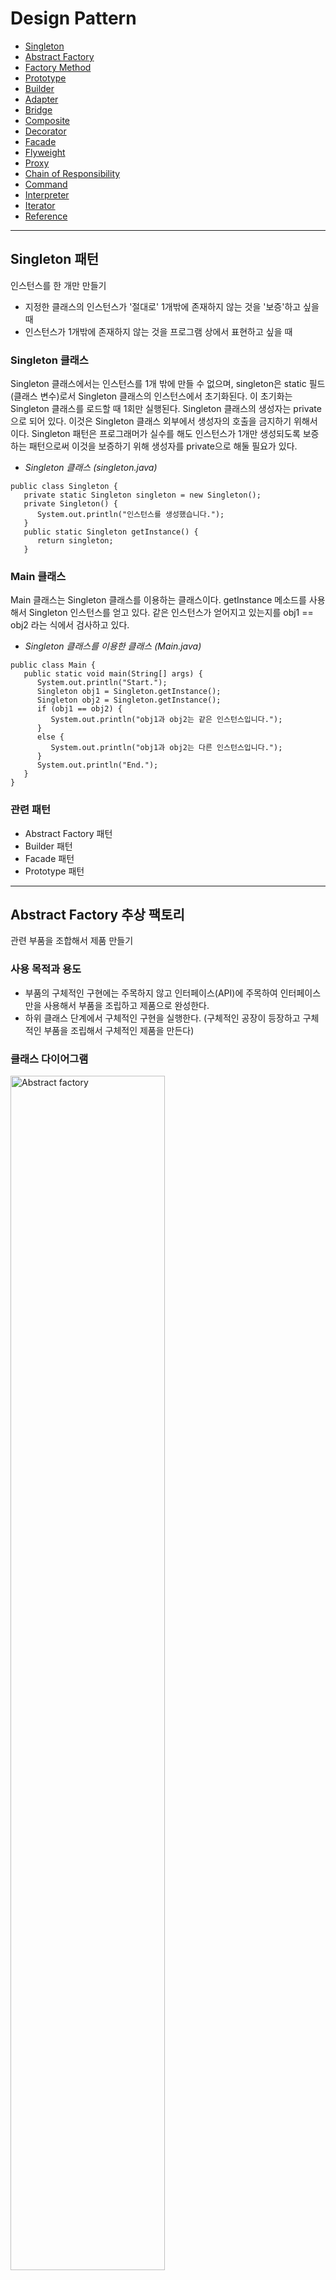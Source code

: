 # Design Pattern
* [Singleton](https://github.com/jihyun-s/Design-pattern/tree/main#singleton-%ED%8C%A8%ED%84%B4)
* [Abstract Factory](https://github.com/jihyun-s/Design-pattern/blob/main/README.md#abstract-factory-%EC%B6%94%EC%83%81-%ED%8C%A9%ED%86%A0%EB%A6%AC)
* [Factory Method](https://github.com/jihyun-s/Design-pattern/blob/main/README.md#factory-method-%ED%8C%A9%ED%86%A0%EB%A6%AC-%EB%A9%94%EC%84%9C%EB%93%9C)
* [Prototype](https://github.com/jihyun-s/Design-pattern#prototype-%ED%94%84%EB%A1%9C%ED%86%A0%ED%83%80%EC%9E%85)
* [Builder](https://github.com/jihyun-s/Design-pattern#builder-%EB%B9%8C%EB%8D%94)
* [Adapter](https://github.com/jihyun-s/Design-pattern#adapter-%EC%96%B4%EB%8C%91%ED%84%B0)
* [Bridge](https://github.com/jihyun-s/Design-pattern#bridge-%EB%B8%8C%EB%A6%BF%EC%A7%80)
* [Composite](https://github.com/jihyun-s/Design-pattern#composite)
* [Decorator](https://github.com/jihyun-s/Design-pattern#decorator)
* [Facade](https://github.com/jihyun-s/Design-pattern/blob/main/README.md#facade) 
* [Flyweight](https://github.com/jihyun-s/Design-pattern/blob/main/README.md#flyweight)
* [Proxy](https://github.com/jihyun-s/Design-pattern#proxy)
* [Chain of Responsibility]() 
* [Command]()
* [Interpreter]()
* [Iterator]()
* [Reference](https://github.com/jihyun-s/Design-pattern/blob/main/README.md#reference)


***

## Singleton 패턴
인스턴스를 한 개만 만들기
* 지정한 클래스의 인스턴스가 '절대로' 1개밖에 존재하지 않는 것을 '보증'하고 싶을 때
* 인스턴스가 1개밖에 존재하지 않는 것을 프로그램 상에서 표현하고 싶을 때 


### Singleton 클래스 

Singleton 클래스에서는 인스턴스를 1개 밖에 만들 수 없으며, singleton은 static 필드(클래스 변수)로서 Singleton 클래스의 인스턴스에서 초기화된다. 이 초기화는 Singleton 클래스를 로드할 때 1회만 실행된다. Singleton 클래스의 생성자는 private으로 되어 있다. 이것은 Singleton 클래스 외부에서 생성자의 호출을 금지하기 위해서이다. Singleton 패턴은 프로그래머가 실수를 해도 인스턴스가 1개만 생성되도록 보증하는 패턴으로써 이것을 보증하기 위해 생성자를 private으로 해둘 필요가 있다. 

* _Singleton 클래스 (singleton.java)_
``` 
public class Singleton {
   private static Singleton singleton = new Singleton(); 
   private Singleton() { 
      System.out.println("인스턴스를 생성했습니다.");
   }
   public static Singleton getInstance() {
      return singleton; 
   }
```

### Main 클래스 

Main 클래스는 Singleton 클래스를 이용하는 클래스이다. getInstance 메소드를 사용해서 Singleton 인스턴스를 얻고 있다. 같은 인스턴스가 얻어지고 있는지를 obj1 == obj2 라는 식에서 검사하고 있다. 

* _Singleton 클래스를 이용한 클래스 (Main.java)_
```
public class Main {
   public static void main(String[] args) {
      System.out.println("Start.");
      Singleton obj1 = Singleton.getInstance();
      Singleton obj2 = Singleton.getInstance(); 
      if (obj1 == obj2) {
         System.out.println("obj1과 obj2는 같은 인스턴스입니다.");
      }
      else {
         System.out.println("obj1과 obj2는 다른 인스턴스입니다.");
      }
      System.out.println("End.");
   }
}
```

### 관련 패턴 

* Abstract Factory 패턴
* Builder 패턴 
* Facade 패턴 
* Prototype 패턴 

---
## Abstract Factory 추상 팩토리 
관련 부품을 조합해서 제품 만들기 

### 사용 목적과 용도
* 부품의 구체적인 구현에는 주목하지 않고 인터페이스(API)에 주목하여 인터페이스만을 사용해서 부품을 조립하고 제품으로 완성한다. 
* 하위 클래스 단계에서 구체적인 구현을 실행한다. (구체적인 공장이 등장하고 구체적인 부품을 조립해서 구체적인 제품을 만든다) 

### 클래스 다이어그램 
<img src="https://github.com/jihyun-s/Design-pattern/blob/main/abstract_factory.jpg" width="70%" height="70%" title="Abstract factory"></img>

### 구현 코드 
* Item 클래스 (Item.java) - 추상적인 부품
```
package factory; 

public abstract class Item {
    protected String caption;
    public Item(String caption){
        this.caption = caption;
    }
    public abstract String makeHTML();
}
```


* Link 클래스 (Link.java) - 추상적인 부품
```
package factory;

public abstract class Link extends Item {
    protected String url;
    public Link(String caption, String url) {
        super(caption); 
        this.url = url;
    }
}
```


* Tray 클래스 (Tray.java) - 추상적인 부품 
```
package factory; 
import java.util.ArrayList; 

public abstract class Tray extends Item {
    protected ArrayList tray = new ArrayList();
    public Tray(String caption) {
        super(caption);
    }
    public void add(Item item) {
        tray.add(item);
    }
}
```


* Page 클래스 (Page.java) - 추상적인 부품 
```
package factory; 
import java.io.*;
import java.util.ArrayList; 

public abstract class Page {
    protected String title;
    protected String author; 
    protected ArrayList content = new ArrayList(); 
    public Page(String title, String author) {
        this.title = title;
        this.author = author;
    }
    public void add(Item item) {
        content.add(item);
    }
    public void output() {
        try {
            String filename = title + ".html";
            Writer writer = new FileWriter(filename); 
            Writer.writer(this.makeHTML());
            writer.close(); 
            System.out.println(filename + " 을 작성했습니다.");
        } catch (IOException e) {
            e.printStackTrace();
        }
    }
    public abstract String makeHTML(); 
}
```


* Factory 클래스 (Factory.java) - 추상적인 공장 
    - getFactory 안에서는 Class 클래스의 forName 메소드를 사용해서 그 클래스를 동적으로 읽는다. 그리고 newInstance()를 이용해서 그 클래스의 인스턴스를 한 개 작성한다. (반환값)
```
package factory;

public abstract class Factory {
    public static Factory getFactory(String classname) {
        Factory factory = null;
        try {
            factory = (Factory)Class.forName(classname).newInstance();
        } catch (ClassNotFoundException e) {
            System.err.println("클래스" + classname + "이 발견되지 않습니다.");
        } catch (Exception e) {
            e.printStackTrace();
        }
        return factory;
    }
    public abstract Link createLink(String caption, String url);
    public abstract Tray createTray(String caption); 
    public abstract Page createPage(String title, String author); 
}
```

* Main 클래스 - 공장을 사용해서 부품을 조합하고 제품 만들기 
    - 이 클래스에서는 구체적인 부품, 제품, 공장을 전혀 이용하지 않는다. 
    - 구체적인 공장의 클래스 이름은 커맨드 라인에서 지정하고, 이 인수(arg[0])를 기초로 getFactory에서 공장을 만들고 변수 factory에 대입한다.
```
import factory.*; 

public class Main() {
    public static void main(String[] args) {
        if(args.length != 1) {
            System.out.println("Usage: java Main class.name.of.ConcreteFactory");
            System.out.println("Example 1: java Main listfactory.ListFactory");
            System.exit(0);
        }
        Factory factory = Factory.getFactory(args[0]); 
        
        Link joins = factory.createLink("중앙일보", "http://www.joins.com/");
        Link chosun = factory.createLink("조선일보", "http://www.chosun.com/");
        Link naver = factory.createLink("네이버", "http://www.naver.com/");
        Link google = factory.createLink("구글", "http://www.google.com/");
        
        Tray traynews = factory.createTray("신문"); 
        traynews.add(joins);
        traynews.add(chosun); 
        
        Tray traysearch = factory.createTray("검색엔진");
        traysearch.add(naver);
        traysearch.add(google);
        
        Page page = factory.createPage("LinkPage", "Sophia");
        page.add(traynews);
        page.add(traysearch);
        page.output();
    }
}
```

* ListFactory 클래스 (ListFactory.java) - 구체적인 공장 
```
package listfactory; 
import factory.*; 

public class ListFactory extends Factory {
    public Link createLink(String caption, String url) {
        return new ListLink(caption, url);
    }
    public Tray createTray(String caption) {
        return new ListTray(caption);
    }
    public Page createPage(String title, String author) {
        return new ListPage(title, author);
    }
}
```

* ListLink 클래스 (ListLink.java) - 구체적인 부품
```
package listfacotry; 
import factory.*; 

public class ListLink extends Link {
    public ListLink(String caption, String url) {
        super(caption, url); 
    }
    public String makeHTML() {
        retrun " <li><a href=\"" + url + "\">" + caption + "</a></li>\n";
    }
}
```

* ListTray 클래스 (ListTray.java) - 구체적인 부품 
```
package listfactory;
import factory.*; 
import java.util.Iterator; 

public class ListTray extends Tray {
    public ListTray(String caption) {
        super(caption);
    }
    
    public String makeHTML() {
        StringBuffer buffer = new StringBuffer(); 
        buffer.append("<li>\n");
        buffer.append(caption + "\n");
        buffer.append("<ul>\n");
        Iterator it = tray.iterator(); 
        while(it.hasNext()) {
            Item item = (Item)it.next(); 
            buffer.append(item.makeHTML()); 
        }
        buffer.append("<ul>\n");
        buffer.append("<li>\n");
        return buffer.toString();
    }
}
```

* ListPage 클래스 (ListPage.java) - 구체적인 부품 
```
package listfactory;
import factory.*; 
import java.util.Iterator; 

public class ListPage extends Page() {
    public ListPage extends Page {
        super(title, author); 
    }
    public String makeHTML() {
        StringBuffer buffer = new StringBuffer(); 
        buffer.append("<html><head><title>" + title + "</title></head>\n");
        buffer.append("<body>\n");
        buffer.append("<h1>" + title + "</h1>\n");
        buffer.append("<ul>\n");
        Iterator it = content.iterator();
        while (it.hasNext()) { 
            Item item = (Item)it.next(); 
            buffer.append(item.makeHTML()); 
        }
        buffer.append("</ul>\n");
        buffer.append("<hr><address>" + author + "</address>");
        buffer.append("</body></html>\n");
        return buffer.toString();
    }
}
```
---
## Factory Method 팩토리 메서드 
하위 클래스에서 인스턴스 만들기


### 사용 목적과 용도
* 인스턴스를 만드는 방법을 상위 클래스 측에서 결정하지만 구체적인 클래스 이름까지는 결정하지 않는다. 구체적인 내용은 모두 하위 클래스 측에서 수행한다. (위임)
* 인스턴스 생성을 위한 골격(framework)과 실제의 인스턴스 생성 클래스를 분리해서 생각할 수 있다. 
    

### 클래스 다이어그램 
<img src="https://github.com/jihyun-s/Design-pattern/blob/main/factory_met.jpg" width="50%" height="50%" title="Factory method"></img>

### 구현 코드 
* Product 클래스 (Product.java) 
```
package framework; 

public abstract class Product {
    public abstract void use();
}
```

* Factory 클래스 (Factory.java) 
```
package framework;

public abstract class Factory {
    public final Product create(String owner) {
        Product p = createProduct(owner);
        registerProduct(p);
        return p;
    }
    protected abstract Product createProduct(String owner);
    protected abstract void registerProduct(Product product);
}
```

* IDCard 클래스 (IDCard.java)
```
package idcard;
import framework.*;

public class IDCard extends Product {
    private String owner; 
    IDCard(String owner) {
        System.out.println(owner + "의 카드를 만듭니다."); 
        this.owner = owner;
    }
    public void user() {
        System.out.println(owner + "의 카드를 사용합니다."); 
    }
    public String getOwner() {
        return owner;
    }
}
```

* IDCardFactory 클래스 (IDCardFactory.java) 
```
package idcard; 
import framework.*;
import java.util.*;

public class IDCardFactory extends Factory(){
    private List owners = new ArrayList(); 
    protected Product createProduct(String owner){
        return new IDCard(owner);
    }
    protected void registerProduct(Product product){
        owners.add(((IDCard)product).getOwner());
    }
    public List GetOwners() {
        return owners;
    }
}
```

* Main 클래스 (Main.java)
```
import framework.*;
import idcard.*;

public class Main() {
    public static void main(String[] args){
        Factory factory = new IDCardFactory();
        Product card1 = factory.create("홍길동");
        Product card2 = factory.create("이순신");
        Product card3 = factory.create("강감찬");
        card1.use();
        card2.use();
        card3.use();
    }
}
```

## Abstract Factory & Factory Method 패턴 차이점 
Abstract Factory | Factory Method 
--|--
연관된 객체들의 패밀리 생성을 위한 하나 이상의 팩토리 메소드를 포함 | 객체 생성 메소드를 클라이언트에 노출
다른 클래스의 객체를 만들기 위해 컴포지션(composition)을 사용해 책임을 위임 | 어떤 객체를 생성할지 결정하기 위해 서브클래스와 상속을 사용
연관된 product들의 패밀리를 생성하는 것 | 하나의 product를 생성하기 위해 사용됨



***
## Prototype 프로토타입
복사해서 인스턴스 만들기


### 사용 목적과 용도
클래스 이름을 지정하지 않고 인스턴스를 생성할 때도 있다. 다음와 같은 경우에는 클래스로부터 인스턴스를 만드느 것이 아니라 인스턴스를 복사해서 새로운 인스턴스를 만든다. 
* 종류가 너무 많아 클래스로 정리되지 않는 경우 
* 클래스로부터 인스턴스 생성이 어려운 경우 
* framework와 생성할 인스턴스를 분리하고 싶은 경우


### 클래스 다이어그램
<img src="https://github.com/jihyun-s/Design-pattern/blob/main/Prototype.jpg" width="50%" height="50%" title="Prototype"></img>


### 구현 코드
패키지 | 이름 | 용도
--|--|--
framework | Product | 추상 메소드 use와 createClone이 선언되어 있는 인터페이스
framework | Manager | createClone을 사용해서 인스턴스를 복제하는 클래스 
Anonymous | MessageBox | 문자열을 테두리로 표시하는 클래스. use와 createClone을 구현
Anonymous | UnderlinePen | 문자열에 밑줄을 표시하는 클래스. use와 createClone을 구현
Anonymous | Main | 동작 테스트용 클래스 


* Product 인터페이스 (Product.java) 
```
package framework; 

public interface Product extends Cloneable {
    public abstract void use(String s);
    public abstract Product createClone(); 
}
```

* Manager 클래스 (Manager.java) 
```
package framework;
import java.util.*;

public class Manager {
    private HashMap showcase = new HashMap();
    public void register(String name, Product proto) {
        showcase.put(name, proto);
    }
    public Product create(String protoname) {
        Product p = (Product)showcase.get(protoname);
        return p.createClone();
    }
}
```

* MessageBox 클래스 (MessageBox.java) 
```
import framework.*;

public class MessageBox implements Product {
    private char decochar; 
    public MesesageBox(char decochar) {
        this.decochar = decochar;
    }
    public void use(String s) {
        int length = s.getBytes().length;
        for (int i=0; i<length+4; i++)
            System.out.print(decochar);
        System.out.println(" "); 
        System.out.println(decochar + " " + s + " " + decochar);
        for (int i=0; i<length+4; i++)
            System.out.print(decochar);
        System.out.println(" "); 
    }
    public Product createClone() {
        Product p = null; 
        try {
            p = (Product)clone();
        } catch (CloneNotSupportedException e) {
            e.printStackTree();
        }
        return p;
    }
}
```


* UnderlinePen 클래스 (UnderlinePen.java)
```
import framework.*;

public class UnderlinePen implements Product {
    private char ulchar; 
    public UnderlinePen(char ulchar) {
        this.ulchar = ulchar;
    }
    public void use(String s) {
        int length = s.getBytes().length;
        System.out.println("\"" + s + "\"");
        System.out.println(" "); 
        for(int i=0; i<length; i++) 
            System.out.print(ulchar);
        System.out.println(" "); 
    }
    public Product createClone() {
        Product p = null; 
        try {
            p = (Product)clone();
        } catch (CloneNotSupportedException e) {
            e.printStackTree();
        }
        return p;
    }
}
```


* Main 클래스 (Main.java) 
```
import framework.*; 

public class Main {
    public static void main(String[] args) {
        // 준비
        Manager manager = new Manager();
        UnderlinePen upen = new UnderlinePen('~');
        MessageBox mbox = new MessageBox('-');
        MessageBox sbox = new MessageBox('\'); 
        manager.register("strong message", upen); 
        manager.register("warning box", mbox);
        manager.register("slash box", sbox);
        
        // 생성 
        Product p1 = manager.create("strong message");
        p1.use("Hello, world.");
        Product p2 = manager.create("warning box");
        p2.use("Hello, world.");
        Product p3 = manager.create("slash box");
        p3.use("Hello, world.");
    }
}
```


+ clone 메소드는 피상적인 복사(shallow copy)를 실행한다. 참조만 복사될 뿐이고 배열의 요소 하나하나가 복사되는 것은 아니다. 또한 복사를 할 뿐이며 생성자를 호출하지 않는다.

***
## Builder 빌더 
복잡한 인스턴스 조립하기 

### 사용 목적과 용도
* 복잡한 구조를 가지고 있는 경우 한 번에 완성시키기 어렵기 때문에 전체를 구성하고 있는 각 부분을 만들고 단계를 밟아 만들어 나간다. 
* 구조를 가진 인스턴스를 쌓아 올리는데 그 과정의 상세한 사항이 Director 역할에 의해 감춰진다.


### 클래스 다이어그램
<img src="https://github.com/jihyun-s/Design-pattern/blob/main/Builder.jpg" width="70%" height="70%" title="Builder"></img>


### 구현 코드
이름 | 용도 
--|--
Builder | 문서를 구성하기 위한 메소드를 결정하는 추상 클래스
Director | 한 개의 문서를 만드는 클래스
TextBuilder | 일반 텍스트(보통의 문자열)를 이용해서 문서를 만드는 클래스
HTMLBuilder | HTML 파일을 이용해서 문서를 만드는 클래스
Main | 동작 테스트용 클래스 


* Builder 클래스 (Builder.java) - 문서를 만들 메소드들을 선언하고 있는 추상 클래스
```
public abstract class Builder {
    public abstract void makeTitle(String title); 
    public abstract void makeString(String str);
    public abstract void makeItems(String[] items);
    public abstract void close();
}
```


* Director 클래스 (Director.java) 
```
public class Director {
    private Builder builder;
    public Director(Builder builder) {    // Builder의 하위 클래스의 인스턴스가 주어지므로 
        this.builder = builder;           // builder 필드에 저장해 둔다.
    }
    public void construct() {                // 문서구축
        builder.makeTitle("Greeting");       // 타이틀
        builder.makeString("아침과 낮에");   // 문자열
        builder.makeItems(new String[]{      // 개별 항목 
            "좋은 아침입니다.",
            "안녕하세요.",
        });
        builder.makeString("밤에");          // 별도의 문자열
        builder.makeItems(new String[]{      // 별도의 개별 항목 
            "안녕하세요.",
            "안녕히주무세요.",
            "안녕히계세요.",
        )};
        builder.close();                     // 문서를 완성시킨다
    }
}
```


* TextBuilder 클래스 (TextBuilder.java) 
```
public class TextBuilder extends Builder {
    private StringBuffer buffer = new StringBuffer();       // 필드의 문서를 구축한다. 
    public void makeTitle(String title) {                   // 일반 텍스트의 제목 
        buffer.append("================================\n");   // 장식선
        buffer.append("=" + title + "=\n");                 // == 사용한 제목 
        buffer.append("\n");                                // 빈 행 
    }
    public void makeString(String str) {                    // 일반 텍스트에서의 문자열
        buffer.append("-" + str + "\n");                    // - 사용한 문자열 
        buffer.append("\n");                                // 빈 행 
    }
    public void makeItems(String[] items) {                 // 일반 텍스트에서의 개별항목 
        for (int i=0; i<items.length; i++) 
            buffer.append(" . " + itmes[i] + "\n");         // . 사용한 문자열 
        buffer.append("\n");                                // 빈 행 
    }
    public void close() {                                   // 문서의 완성
        buffer.append("================================\n");   // 장식선
    }
    public String getResult() {                             // 완성한 문서
        return buffer.toString();                           // StringBuffer를 String으로 변환
    }
}
```


* HTMLBuilder 클래스 (HTMLBuilder.java) 
```
import java.io.*;

public class HTMLBuilder extends Builder {
    private String filename;                                // 작성할 파일명 
    private PrintWriter writer;                             // 파일에 기술할 PrintWriter 
    public void makeTitle(String title) {                   // HTML 파일에서의 제목 
        filename = tilte + ".html";                         // 타이틀을 파일명으로 결정 
        try {                                               // PrintWriter를 만든다.
            writer = new PrintWriter(new FileWriter(filename));
        } catch (IOException e) {
            e.printStackTrace();
        }
        writer.println("<html><head><title>" + title + "</title></head></body>"); // 제목 출력
        writer.println("<h1>" + title + "</h1>"):
    }
    public void makeString(String str) {                    // HTML 파일에서의 문자열
        writer.println("<p>" + str + "</p>");               // <p> 태그로 출력
    }
    public void makeItems(String[] items) {                 // HTML 파일에서의 개별항목 
        writer.println("<ul>");                             // <ul>과 <li>로 출력
        for (int i=0; i<items.length; i++)
            writer.println("<li>" + items[i] + "</li>"); 
        writer.println("</ul>");
    }
    public void close() {                                   // 문서의 완성
        writer.println("</body></html>");                   // 태그를 닫는다
        writer.close();                                     // 파일을 닫는다
    }
    public String getResult() {                             // 완성한 문서
        return filename;                                    // 파일명을 반환한다
    }
}
```


* Main 클래스 (Main.java) 
```
public class Main {
    public static void main(String[] args) {
        if(args.length != 1) {
            usage();
            System.exit(0); 
        }
        if(args[0].equals("plain")) {
            TextBuilder textbuilder = new TextBuilder(); 
            Director director = new Director(textbuilder); 
            director.construct();
            String result = textbuilder.getResult(); 
            System.out.println(result);
        }
        else if(args[0].equals("html")) {
            HTMLBuilder htmlbuilder = new HTMLBuilder(); 
            Director director = new Director(htmlbuilder); 
            director.construct();
            String filename = htmlbuilder.getResult(); 
            System.out.println(filename + "가 작성되었습니다.");
        }
        else {
            usage();
            System.exit(0); 
        }
    }
    public static void usage() {
        System.out.println("Usage: Java Main plain 일반 텍스트로 문서작성");
        System.out.println("Usage: Java Main html  HTML 파일로 문서작성");
    }
}
```

***
## Adapter 어댑터
바꿔서 재이용하기

### 사용 목적과 용도
* 이미 제공되어 있는 것을 그대로 사용할 수 없을 때, '이미 제공되어 있는 것'과 '필요한 것' 사이의 차이를 없애주는 패턴 
* Wrapper 패턴으로 불리기도 함

### 클래스 다이어그램 
* 상속을 사용한 Adapter 패턴

<img src="https://github.com/jihyun-s/Design-pattern/blob/main/adapter_class.jpg" width="70%" height="70%" title="Adapter-class"></img>
* 위임을 사용한 Adapter 패턴

<img src="https://github.com/jihyun-s/Design-pattern/blob/main/adapter_instance.jpg" width="70%" height="70%" title="Adapter-instance"></img>


### 구현 코드 
#### 상속을 사용한 Adapter 패턴

. | 예제 프로그램 
 --|--
 제공되고 있는 것 | Banner 클래스(showWithParen, showWithAster)
 교환장치 | PrintBanner 클래스
 필요한 것 | Print 인터페이스 (printWeak, PrintStrong) 


* Banner 클래스(Banner.java) - 미리 제공되어 있는 클래스
```
public class Banner {
    private String string;
    public Banner(String string) {
        this.string = string;
    }
    public void showWithParen() {
        System.out.println("(" + string + ")"); 
    }
    public void showWithAster() {
        System.out.println("*" + string + "*"); 
    }
}
```

* Print 인터페이스 (Print.java) - 필요로 하는 인터페이스
```
public interface Print {
    public abstract void printWeak(); 
    public abstract void printStrong(); 
}
```

* PrintBanner 클래스 (PrintBanner.java) - 어댑터 역할 
```
public class PrintBanner extends Banner implements Print {
    public PrintBanner(String string) {
        supter(string);
    }
    public void printWeak() {
        showWithParen();
    }
    public void printStrong() {
        showWithAster();
    }
}
```

* Main 클래스 (Main.java) 
```
public class Main {
    public static void main(String[] args) {
        Print p = new PrintBanner("Hello"); 
        p.printWeak(); 
        p.printStrong(); 
    }
}
```

#### 위임을 사용한 Adapter 패턴
Main 클래스, Banner 클래스는 위와 동일 

* Print 클래스 (Print.java)
```
public abstract class Print {
    public abstract void printWeak();
    public abstract void printStrong();
}
```

* PrintBanner 클래스 (PrintBanner.java) 
```
public class PrintBanner extends Print {
    private Banner banner; 
    public PrintBanner(String string) {
        this.banner = new Banner(string); 
    }
    public void printWeak() {
        banner.showWithParen();
    }
    public void printStrong() {
        banner.showWithAster();
    }
}
```

***
## Bridge 브릿지
기능 계층과 구현 계층 분리하기

### 사용 목적과 용도
* '기능의 클래스 계층'과 '구현의 클래스 계층'을 두 개의 독립된 클래스 계층으로 분리하고, 두 계층 사이에 다리를 놓는 일
* 새로운 기능을 추가하고 싶은 경우 - 클래스 상속
* 새로운 구현을 추가하고 싶은 경우 - 추상 클래스 구현  

### 클래스 다이어그램   
<img src="https://github.com/jihyun-s/Design-pattern/blob/main/bridge.jpg" width="40%" height="40%" title="Abstract factory"></img>

### 구현 코드 
* 기능의 클래스 계층


이름 | 용도 
--|-- 
Display | '표시한다'는 클래스 
CountDisplay | '지정 횟수만큼 표시한다'는 기능을 추가하는 클래스 

* 구현의 클래스 계층   


이름 | 용도 
--|--
DisplayImpl | '표시한다'는 클래스 
StringDisplayImpl | '문자열을 사용해서 표시한다'는 클래스 


* Display 클래스 (Display.java) - 기능의 클래스 계층
impl 필드가 두 클래스 계층의 다리가 된다.
```
public class Display {
    private DisplayImpl impl; 
    public Display(DisplayImpl impl) {
        this.impl = imp1;
    }
    public void open() {
        impl.rawOpen();
    }
    public void print() {
        impl.rawPrint();
    }
    public void close() {
        impl.rawClose();
    }
    public final void display() {
        open();
        print();
        close();
    }
}
```

* CountDisplay 클래스 (CountDisplay.java) - 기능의 클래스 계층 
```
public class CountDisplay extends Display {
    public CountDisplay(DisplayImpl impl) {
        super(impl);
    }
    pulbic void multiDisplay(int times) {       // times회 반복해서 표시한다.
        open(); 
        for(int i=0; i<times; i++) {
            print();
        }
        close();
    }
}
```

* DisplayImpl 클래스 (DisplayImpl.java) - 구현의 클래스 계층 
```
public abstract class DisplayImpl {
    public abstract void rawOpen(); 
    public abstract void rawPrint(); 
    public abstract void rawClose();
}
```

* StringDisplayImpl 클래스 (StringDisplayImpl.java) - 구현의 클래스 계층 
```
public class StringDisplayImpl extends DisplayImpl {
    private String string;                            // 표시해야 할 문자열
    private int width;                                // 바이트 단위로 계산할 문자열의 길이 
    public StrinigDisplayImpl(String string) {        // 생성자에서 전달된 문자열 string을 
        this.string = string;                         // 필드에 기억해둔다. 
        this.width = string.getBytes().length;        // 그리고 바이트 단위의 길이도 필드에 기억해두고 나중에 사용한다.
    }
    public void rawOpen() {
        printLine();
    }
    public void rawPrint() {
        System.out.println("|" + string + "|");       // 앞뒤에 "|"를 붙여서 표시한다.
    }
    public void rawClose() {
        printLine();
    }
    private void printLine() {
        System.out.println("+");                      // 테두리의 모서리를 표현
        for(int i=0; i<width; i++) {                  // width개의 "-"를 표시해서 
            System.out.println("-");                  // 테두리 선으로 이용한다.
        }
        System.out.println("+");                      // 테두리의 모서리를 표현
    }
}
```

* Main 클래스 (Main.java)
```
public class Main {
    public static void main(String[] args) {
        Display d1 = new Display(new StringDisplayImpl("Hello, Korea.")); 
        Display d2 = new CountDisplay(new StringDisplayImpl("Hello, World."));
        CountDisplay d3 = new CountDisplay(new StringDisplayImpl("Hello, Universe.")); 
        
        d1.display();
        d2.display(); 
        d3.display();
        d3.multiDisplay(5);
    }
}
```


***
## Composite
그릇과 내용물을 동일시하기


### 사용 목적과 용도
그릇과 내용물을 동일시해서 재귀적인 구조를 만들기 위한 디자인 패턴 (ex. directory)


### 클래스 다이어그램
<img src="https://github.com/jihyun-s/Design-pattern/blob/main/composite.jpg" width="50%" height="50%" title="Composite"></img>


### 구현 코드
이름 | 용도 
--|-- 
Entry | File과 Directory를 동일시하는 추상 클래스
File | file을 나타내는 클래스
Directory | directory를 나타내는 클래스 
FileTreatmentException | 파일에 Entry를 추가하려고 할 때 발생하는 예외 클래스 
Main | 동작 테스트용 클래스 


* Entry 클래스 (Entry.java) 
```
public abstract class Entry {
    public abstract String getName();                          // 이름을 얻는다. 
    public abstract int getSize();                             // 크기를 얻는다. 
    public Entry add(Entry entry) throws FileTreatmentException {
        throw new FileTreatmentException();                    // 엔트리를 추가한다.
    }
    public void printList() {
        printList(" "); 
    }
    protected abstract void printList(String prefix);          // prefix를 앞에 붙여서 종류를 표시한다. 
    public String toString() {
        return getName() + " (" + getSize() + ")";
    }
}
```


* File 클래스 (File.java) 
```
public class File extends Entry {
    private String name; 
    private int size; 
    public File(String name, int size) {
        this.name = name;
        this.size = size; 
    }
    public String getName() {
        return name; 
    }
    public int getSize() {
        return size; 
    }
    protected void printList(String prefix) {
        System.out.println(prefix + "/" + this); 
    }
}
```


* Directory 클래스 (Directory.java) 
```
import java.util.Iterator;
import java.util.ArrayList; 

public class Directory extends Entry {
    private String name; 
    private ArrayList directory = new ArrayList(); 
    public Directory(String name) {
        this.name = name; 
    }
    public String getName() {
        return name;
    }
    public int getSize() {
        int size = 0; 
        Iterator it = directory.iterator(); 
        while(it.hasNext()) {
            Entry entry = (Entry)it.next(); 
            size += entry.getSize();
        }
        return size; 
    }
    public Entry add(Entry entry) {
        directory.add(entry); 
        return this;
    }
    protected void printList(String prefix) {               // 엔트리의 종류
        System.out.println(prefix + "/" + this);
        Iterator it = directory.iterator(); 
        while(it.hasNext()) {
            Entry entry = (Entry)it.next();
            entry.printList(prefix + "/" + name);
        }
    }
}
```

* FileTreatmentException 클래스 (FileTreatmentException.java)
```
public class FileTreatmentException extends RuntimeException {
    public FileTreatmentException() {
    }
    public FileTreatmentException(String msg) {
        super(msg);
    }
}
```


* Main 클래스 (Main.java) 
```
public class Main {
    public static void main(String[] args) {
        try {
            System.out.println("Making root entries..."); 
            Directory rootdir = new Directory("root"); 
            Directory bindir = new Directory("bin"); 
            Directory tmpdir = new Directory("tmp"); 
            Directory usrdir = new Directory("usr"); 
            rootdir.add(bindir); 
            rootdir.add(tmpdir);
            rootdir.add(usrdir);
            bindir.add(new File("vi", 10000));
            bindir.add(new File("latex", 20000)); 
            rootdir.printList();
        } catch (FileTreatmentException e) {
            e.printStackTrace(); 
        }
    }
}
```



***
## Decorator
장식과 내용물을 동일시하기 


### 사용 목적과 용도
오브젝트에 장식을 해 나가는 디자인 패턴 


### 클래스 다이어그램
<img src="https://github.com/jihyun-s/Design-pattern/blob/main/decorator.jpg" width="35%" height="35%" title="Decorator"></img>


### 구현 코드
이름 | 용도 
--|-- 
Display | 문자열 표시용 추상 클래스
StringDisplay | 1행으로 구성된 문자열 표시용 클래스
Border | 장식을 나타내는 클래스
SideBorder | 좌우에 장식을 붙이는 클래스 
FullBorder | 상하좌우에 장식을 붙이는 클래스 
Main | 동작 테스트용 클래스


* Display 클래스 (Display.java)
```
public abstract class Display {
    public abstract int getColumns();        // 가로 문자수를 얻는다. 
    public abstract int getRows();           // 세로 행수를 얻는다. 
    public abstract String getRowText(int row); // row번째의 문자열을 얻는다.
    public final void show() {               // 전부 표시한다. 
        for (int i=0; i<getRows(); i++) {
            System.out.println(getRowText(i)); 
        }
    }
}
```


* StringDisplay 클래스 (StringDisplay.java)
```
public class StringDisplay extends Display {
    private String string;                      // 표시 문자열
    public StringDisplay(String string) {       // 인수로 표시 문자열을 지정
        this.string = string; 
    }
    public int getColumns() {                   // 문자수
        return string.getBytes().length;
    }
    public int getRows() {                      // 행수는 1 
        return 1; 
    }
    public String getRowText(int row) {         // row가 0일 때만 반환
        if (row == 0) {
            return string;
        } else {
            return null;
        }
    }
}
```


* Border 클래스 (Border.java) 
```
public abstract class Border extends Display {
    protected Display display;               // 이 장식이 둘러싸고 있는 내용물 
    protected Border(Display display) {      // 인스턴스 생성시에 내용물을 인수로 지정
        this.display = display; 
    }
}
```


* SideBorder 클래스 (SideBorder.java)
```
public class SideBorder extends Border {
    private char borderChar;                    // 장식이 되는 문자 
    public SideBorder(Display display, char ch) { // 생성자에서 Display라는 장식 문자를 지정
        super(display); 
        this.borderChar = ch; 
    }
    public int getColumns() {                   // 문자수는 내용물의 양쪽에 장식 문자수를 더한 것 
        return 1 + display.getColumns() + 1; 
    }
    public int getRows() {                      // 행수는 내용물의 행수와 동일
        return display.getRows(); 
    }
    public String getRowText(int row) {         // 지정된 행의 내용은 내용물의 지정된 행의 양쪽에 장식 문자를 붙인 것 
        return borderChar + display.getRowText(row) + borderChar; 
    }
}
```

* FullBorder 클래스 (FullBorder.java)
```
public class FullBorder extends Border {
    public FullBorder(Display display) {
        super(display);
    }
    public int getColumns() {                   // 문자수는 내용물의 양쪽에 좌우의 장식 문자수를 더한 것
        return 1 + display.getColumns() + 1; 
    }
    public int getRows() {                      // 행수는 내용물의 행수에 상하의 장식문자수를 더한 것
        return 1 + display.getRows() + 1; 
    }
    public String getRowText(int row) {         // 지정한 행의 내용 
        if(row == 0) {                          // 장식의 상단
            return "+" + makeLine('-', display.getColumns()) + "+"; 
        } else if (row == display.getRows() + 1) { // 장식의 하단 
            return "+" + makeLine('-', display.getColumns()) + "+"; 
        } else {                                // 그 외
            return "|" + display.getRowText(row - 1) + "|"; 
        }
    }
    private String makeLine(char ch, int count) { // 문자 ch를 count개 연속시킨 문자열을 만든다.
        StringBuffer buf = new StringBuffer(); 
        for (int i=0; i<count; i++) {
            buf.append(ch); 
        }
        return buf.toString();
    }
}
```


* Main 클래스 (Main.java) 
```
public class Main {
    public static void main(String[] args) {
        Display b1 = new StringDisplay("Hello, world"); 
        Display b2 = new SideBorder(b1, '#'); 
        Display b3 = new FullBorder(b2); 
        b1.show();
        b2.show();
        b3.show();
        Display b4 = new SideBorder( 
                        new FullBorder(
                           new FullBorder(
                              new SideBorder(
                                 new FullBorder(
                                    new StringDisplay("안녕하세요.")
                                 ),
                                 '*'
                              )
                           )
                        ),
                        '/'
                     ); 
        b4.show(); 
    }
}
```
***
## Facade
단순한 창구  


### 사용 목적과 용도
내부적으로 복잡하게 얽혀있는 것을 정리해서 시스템 외부에 단순한 인터페이스(API)를 제공한다.


### 클래스 다이어그램
<img src="https://github.com/jihyun-s/Design-pattern/blob/main/facade.png" width="55%" height="55%" title="Facade"></img>


### 구현 코드
패키지 | 이름 | 용도 
--|--|--
pagemaker | Database | 메일 주소에서 사용자 이름을 얻는 클래스 
pagemaker | HtmlWriter | HTML 파일을 작성하는 클래스 
pagemaker | PageMaker | 메일 주소에서 사용자의 웹 페이지를 작성하는 클래스 - facade 역할 


* Database 클래스 (Database.java) 
```
package pagemaker; 

import java.io.FileInputStream; 
import java.io.IOException; 
import java.util.Porperties; 

public class Database {
    private Database() {      // new로 인스턴스를 생성시키지 않기 위한 private 선언 
    }
    public static Properties getProperties(String dbname) {       // 데이터베이스 이름에서 Properties를 얻는다
        String filename = dbname + ".txt"; 
        Properties prop = new Properties(); 
        try {
            prop.load(new FileInputStream(filename)); 
        } catch (IOException e) {
            Systme.out.println("Warning : " + filename + " is not found."); 
        }
        return prop; 
    }
}
```


* 데이터 파일 (maildata.txt) 
```
youngjin@youngjin.com=Youngjin 
kim@youngjin=Kim 
lee@youngjin=Lee
park@youngjin=Park
```


* HtmlWriter 클래스 (HtmlWriter.java) - title()를 제일 먼저 호출해야 하는 제약이 있음 
```
package pagemaker; 

import java.io.Writer; 
import java.io.IOException; 

public class HtmlWriter {
    private Writer writer; 
    public HtmlWriter(Writer writer) {
        this.writer = writer; 
    }
    public void title(String title) throws IOException {       // 타이틀 출력
        writer.write("<html>"); 
        writer.write("<head>"); 
        writer.write("<title>" + title + "</title>");
        writer.write("</head>");
        writer.write("<body>\n"); 
        writer.write("<h1>" + title + "</h1>\n"); 
    }
    public void paragraph(String msg) throws IOException {     // 단락 출력
        writer.write("<p>" + msg + "</p>\n"); 
    }
    public void link(String href, String caption) throws IOException {     // 링크 출력
        writer.write("<a href=\"" + href + "\">" + caption + "</a>");
    }
    public void mailto(String mailaddr, String username) throws IOException {    // 메일 주소 출력 
        link("mailto:" + mailaddr, username); 
    }
    public void close() throws IOException {       // 닫는다.
        writer.write("</body>"); 
        writer.write("</html>\n"); 
        writer.close(); 
    }
}
```


* PageMaker 클래스 (PageMaker.java) 
```
package pagemaker; 

import java.io.FileWriter; 
import java.io.IOException; 
import java.util.Properties; 

public class PageMaker {
    private PageMaker() {        // 인스턴스는 만들지 않기 때문에 private 선언한다
    }
    public static void makeWelcomePage(String mailaddr, String filename) {
        try {
            Properties mailprop = Database.getProperties("maildata"); 
            String username = mailprop.getProperty(mailaddr); 
            HtmlWriter writer = new HtmlWriter(new FileWriter(filename)); 
            writer.title("Welcome to " + username + " 's page!");
            writer.paragraph(username + "의 페이지에 오신 걸 환영합니다."); 
            writer.paragraph("메일을 기다리고 있습니다."); 
            writer.mailto(mailaddr, username); 
            writer.close(); 
            System.out.println(filename + " is created for " + mailaddr + " (" + username + ")");
        } catch (IOException e) {
            e.printStackTree(); 
        }
    }
}

```


* Main 클래스 (Main.java) 
```
import pagemaker.PageMaker; 

public class Main {
    public static void main(String[] args) {
        PageMaker.makeWelcomePage("youngjin@youngjin.com ", "welcome.html"); 
    }
}

```

***
## Flyweight
동일한 것을 공유해서 낭비 없애기  


### 사용 목적과 용도
오브젝트(객체)가 적은 메모리를 사용하도록 하기 위함. 인스턴스를 가능한 공유시켜서 쓸데없이 new하지 않도록 한다.


### 클래스 다이어그램
<img src="https://github.com/jihyun-s/Design-pattern/blob/main/flyweight.png" width="25%" height="25%" title="Flyweight"></img>


### 구현 코드
이름 | 용도 
--|--
BigChar | 큰 문자를 나타내는 클래스 
BigCharFactory | BigChar의 인스턴스를 공유하면서 생성하는 클래스
BigString | BigChar를 모아서 만든 큰 문자열을 나타내는 클래스 


* BigChar 클래스 (BigChar.java) 
```
import java.io.BufferedReader; 
import java.io.FileReader; 
import java.io.IOException; 

public class BigChar {
    // 문자의 이름 
    private char charname; 
    // 큰 문자를 표현하는 문자열 ('#' '.' '\n'의 열) 
    private String fontdata; 
    // 생성자 
    public BigChar(char charname) {
        this.charname = charname; 
        try {
            BufferedReader reader = new BufferedReader(new FileReader("big" + charname + ".txt"); 
            String line; 
            StringBuffer buf = new StringBuffer(); 
            while ((line = reader.readLine()) != null) {
                buf.append(line); 
                buf.append("\n"); 
            }
            reader.close(); 
            this.fontdata = buf.toString();
        } catch(IOException e) {
            this.fontdata = charname + "?"; 
        }
    }
    // 큰 문자를 표현한다. 
    public void print() {
        System.out.print(fontdata);
    }
}
```


* BigCharFactory 클래스 (BigCharFactory.java) 
```
import java.util.HashMap; 

public class BigCharFactory {
    // 이미 만들어진 BigChar의 인스턴스를 관리 
    private HashMap pool = new HashMap(); 
    // Singleton 패턴
    private static BigCharFactory singleton = new BigCharFactory(); 
    // 생성자
    private BigCharFactory() {
    }
    // 유일한 인스턴스를 얻는다
    public static BigCharFactory getInstance() {
        return singleton;
    }
    // BigChar의 인스턴스 생성(공유) 
    public synchronized BigChar getBigChar(char charname) {
        BigChar bc = (BigChar)pool.get("" + charname); 
        if(bc == null) {
            bc = new BigChar(charname);      // 인스턴스 생성 
            pool.put("" + charname, bc); 
        }
        return bc; 
    }
}

```


* BigString 클래스 (BigString.java)
```
public class BigString {
    // 큰 문자의 배열
    private BigChar[] bigchars; 
    // 생성자 
    public BigString(String string) {
        bigchars = new BigChar[string.length()]; 
        BigCharFactory factory = BigCharFactory.getInstance();
        for(int i=0; i<bigchars.length; i++) {
            bigchars[i] = factory.getBigChar(string.charAt(i)); 
        }
    }
    // 표시 
    public void print() {
        for(int i=0; i<bigchars.length; i++) {
            bigchars[i].print(); 
        }
    }
}
```


* Main 클래스 (Main.java) 
```
public class Main {
    public static void main(String[] args) {
        if(args.length == 0) {
            System.out.println("Usage: java Main digits"); 
            System.out.println("Example: java Main 1212123"); 
            System.exit(0);
        }
        BigString bs = new BigString(args[0]); 
        bs.print(); 
    }
}
```
***

## Proxy
필요해지면 만들기 


### 사용 목적과 용도
실제로 실행하는 단계가 되었을 때(필요할 때) Proxy클래스가 RealSubject 인스턴스를 생성함. 


### 클래스 다이어그램
<img src="https://github.com/jihyun-s/Design-pattern/blob/main/proxy.png" width="70%" height="70%" title="Proxy"></img>


### 구현 코드
이름 | 용도 
--|-- 
Printer | 이름있는 프린터를 나타내는 클래스(본인) 
Printable | Printer와 PrinterProxy 공통의 인스턴스 
PrinterProxy | 이름있는 프린터를 나타내는 클래스(대리인) 



* Printer 클래스 (Printer.java) 
```
public class Printer implements Printable {
    private String name; 
    public Printer() {
        heavyJob("Printer의 인스턴스를 생성 중"); 
    }
    public Printer(String name) {
        this.name = name; 
        heavyJob("Printer의 인스턴스 (" + name + ")을 생성 중"); 
    }
    public void setPrinterName(String name) {
        this.name = name; 
    }
    public String getPrinterName() {
        return name; 
    }
    public void print(String string) {
        System.out.println("=== " + name + " ==="); 
        System.out.println(string); 
    }
    private void heavyJob(String msg) {
        System.out.print(msg); 
        for (int i=0; i<5; i++) {
            try {
                Thread.sleep(1000);
            } catch (InterruptedException e) {
            }
            System.out.print(".");
        }
        System.out.println("완료."); 
    }
}
```


* Printable 인터페이스 (Printable.java)
```
public interface Printable {
    public abstract void setPrinterName(String name); 
    public abstract String getPrinterName(); 
    public abstract void print(String string); 
}
```


* PrinterProxy 클래스 (PrinterProxy.java)
```
public class PrinterProxy implements Printable {
    private String name; 
    private Printer real; 
    public PrinterProxy() {
    }
    public PrinterProxy(String name) {
         this.name = name; 
    }
    public synchronized void setPrinterName(String name) {
        if (real != null) {
            real.setPrinterName(name);
        }
        this.name = name; 
    }
    public String getPrinterName() {
        return name;
    }
    public void print(String string) {
        realize(); 
        real.print(string);
    }
    private synchronized void realize() {
        if (real == null) {
            real = new Printer(name); 
        }
    }
}

```


* Main 클래스 (Main.java) 
```
public class Main() {
    public static void main(String[] args) {
        Printable p = new PrinterProxy("Alice"); 
        System.out.println("이름은 현재 " + p.getPrinterName() + "입니다."); 
        p.setPrinterName("Bob"); 
        System.out.println("이름은 현재 " + p.getPrinterName() + "입니다."); 
        p.print("Hello, world."); 
    }
}
```
***

## Chain of Responsibility
책임 떠넘기기


### 사용 목적과 용도
어떤 요청이 발생했을 때 그 요청을 처리할 객체를 직접 결정할 수 없는 경우 복수의 객체를 사슬(chain)처럼 연결해 두면 그 객체의 사슬을 차례로 돌아다니면서 목적한 객체를 결정하는 방법. 요청과 처리의 연결을 유연하게 해서 각 객체를 부품으로 독립시킬 수 있다. 


### 클래스 다이어그램
<img src="https://github.com/jihyun-s/Design-pattern/blob/main/chain.png" width="70%" height="70%" title="Chain of Responsibility"></img>


### 구현 코드
이름 | 용도 
--|-- 
Trouble | 발생한 트러블을 나타내는 클래스. 트러블 번호(number)를 가진다. 
Support | 트러블을 해결하는 추상 클래스 
NoSupport | 트러블을 해결하는 구상 클래스 (항상 처리하지 않는다) 
LimitSupport | 트러블을 해결하는 구상 클래스 (지정한 번호 미만의 트러블을 해결) 
OddSupport | 트러블을 해결하는 구상 클래스 (홀수 번호의 트러블을 해결) 
SpecialSupport | 트러블을 해결하는 구상 클래스 (특정 번호의 트러블을 해결) 
Main | Support들의 사슬을 만들고 트러블을 발생시키는 동작 테스트용 클래스 


* Trouble 클래스 (Trouble.java) 
```
public class Trouble {
    private int number;             // 트러블 번호 
    public Trouble(int number) {    // 트러블의 생성 
        this.number = number; 
    }
    public int getNumber() {        // 트러블 번호를 얻는다. 
        return number; 
    }
    public String toString() {      // 트러블의 문자열 표현 
        return "[Trouble " + number + "]"; 
    }
}
```


* Support 클래스 (Support.java) 
```
public abstract class Support {
    private String name;                  // 이 트러블 해결자의 이름 
    private Support next;                 // 떠넘기는 곳 
    public Support(String name) {         // 트러블 해결자의 생성
        this.name = name; 
    }
    public Support setNext(Support next) {      // 떠넘기는 곳을 설정 
        this.next = next; 
        return next; 
    }
    public final void support(Trouble trouble) {      // 트러블 해결의 수순 
        if(resolve(trouble)) {
            done(trouble); 
        } else if (next != null) {
            next.support(trouble); 
        } else {
            fail(trouble); 
        }
}
```


* NoSupport 클래스 (NoSupport.java) 
```
public class NoSupport extends Support {
    public NoSupport(String name) {
        super(name); 
    }
    protected boolean resolve(Trouble trouble) {      // 해결용 메소드 
        return false;                                 // 아무것도 처리하지 않음
    }
}
```


* LimitSupport 클래스 (LimitSupport.java) 
```
public class LimitSupport extends Support {
    private int limit;                             // 이 번호 미만이면 해결
    public LimitSupport(String name, int limit) {  // 생성자
        super(name); 
        this.limit = limit;
    }
    protected boolean resolve(Trouble trouble) {      // 해결용 메서드 
        if (trouble.getNumber() < limit) {
            return true;
        } else {
            return false; 
        }
    }
}
```


* OddSupport 클래스 (OddSupport.java) 
```
public class OddSupport extends Support {
    public OddSupport (String name) {
        super(name);
    }
    protected boolean resolve(Trouble trouble) {         // 해결용 메서드 
        if (trouble.getNumber() % 2 == 1) {
            return true;
        } else {
            return false;
        }
}
```


* SpecialSupport 클래스 (SpecialSupport.java) 
```
public class SpecialSupport extends Support {
    private int number;                                  // 이 번호만 해결할 수 있다 
    public SpecialSupport(String name, int number) {
        super(name); 
        this.number = number; 
    }
    protected boolean resolve(Trouble trouble) {         // 해결용 메서드
        if (trouble.getName() == number) {
            return true;
        } else {
            return false; 
        }
    }
}
```


* Main 클래스 (Main.java) 
```
public class Main {
    public static void main(String[] args) {
        Support alice = new NoSupport("Alice"); 
        Support bob   = new LimitSupport("Bob", 100); 
        Support charlie = new SpecialSupport("Charlie", 429); 
        Support diana = new LimitSupport("Diana", 200); 
        Support elmo = new OddSupport("Elmo"); 
        Support fred = new LimitSupport("Fred", 300); 
        // 사슬의 형성 
        alice.setNext(bob).setNext(charlie).setNext(diana).setNext(elmo).setNext(fred); 
        // 다양한 트러블 발생 
        for (int i = 0; i < 500; i += 33) {
            alice.support(new Trouble(i)); 
        }
    }
}
```



***

## Command
명령을 클래스로 표현하기 


### 사용 목적과 용도
작업 요청(커맨드)을 객체 형태로 캡슐화. 명령의 집합을 저장해 두면 같은 명령을 재실행할 수도 있고, 복수의 명령을 모아서 새로운 명령으로 재이용할 수 있다. (취소 기능도 가능, 위임)


### 클래스 다이어그램
<img src="https://github.com/jihyun-s/Design-pattern/blob/main/command.png" width="70%" height="70%" title="Proxy"></img>


### 구현 코드
패키지 | 이름 | 용도 
--|--|-- 
Command | Command | 명령을 표현하는 인터페이스 
Command | MacroCommand | 복수의 명령을 모은 명령을 표현하는 클래스 
drawer | DrawCommand | 점 그리기 명령을 표현하는 클래스 
drawer | Drawable | 그리기 대상을 표현하는 인터페이스 
drawer | DrawCanvas | 그리기 대상을 구현하는 클래스 


* Command 인터페이스 (Command.java) 
```
package command; 

public interface Command { 
    public abstract void execute(); 
}
```


* MacroCommand 클래스 (MacroCommand.java) 
```
package command; 

import java.util.Stack; 
import java.util.Iterator; 

public class MacroCommand implements Command {
    // 명령의 집합
    private Stack commands = new Stack(); 
    // 실행 
    public void execute() {
        Iterator it = commands.iterator(); 
        while (it.hasNext()) 
            ((Command)it.next()).execute(); 
    }
    // 추가 
    public void append(Command cmd) {
        if (cmd != this) 
            commands.push(cmd);
    }
    // 마지막 명령을 삭제 
    public void undo() {
        if (!commands.empty()) 
            commands.pop();
    }
    // 전부 삭제 
    public void clear() {
        commands.clear();
    }
}
```



* DrawCommand 클래스 (DrawCommand.java) 
```
package drawer; 

import command.Command; 
import java.awt.Point; 

public class DrawCommand implements Command {
    // 그림 그리는 대상 
    protected Drawable drawable; 
    // 그림 그리는 위치 
    private Point position; 
    // 생성자 
    public DrawCommand (Drawable drawable, Point position) {
        this.drawable = drawable; 
        this.position = position;
    }
    // 실행 
    public void execute() {
        drawable.draw(position.x, position.y); 
    }
}
```


* Drawable 인터페이스 (Drawable.java)
```
package drawer; 

public interface Drawable {
    public abstract void draw (int x, int y); 
}
```



* DrawCanvas 클래스 (DrawCanvas.java)
```
package drawer; 

import command.*; 

import java.util.*; 
import java.awt.*; 
import java.awt.event.*; 
import javax.swing.*; 

public class DrawCanvas extends Canvas implements Drawable {
    // 그림 그리는 색 
    private Color color = Color.red; 
    // 그림 그리는 점의 반경 
    private int radius = 6; 
    // 이력 
    private MacroCommand history; 
    // 생성자
    public DrawCanvas(int width, int height, MacroCommand history) {
        setSize(width, height); 
        setBackground(Color.white); 
        this.history = history; 
    }
    // 이력 전체를 다시 그리기 
    public void paint(Graphics g) {
        history.execute(); 
    }
    // 그림 그리기 
    public void draw(int x, int y) {
        Graphics g = getGraphics(); 
        g.setColor(color); 
        g.fillOval(x - radius, y - radius, radius * 2, radius * 2); 
    }
}

```


* Main 클래스 (Main.java) 
```
import command.*; 
import drawer.*; 

import java.awt.*; 
import java.awt.event.*; 
import javax.swing.*; 

public class Main extends JFrame implements ActionListener, MouseMotionListener, WindowListener {
    // 그림 그린 이력 
    private MacroCommand history = new MacroCommand(); 
    // 그림 그리는 영역 
    private DrawCanvas canvas = new DrawCanvas(400, 400, history); 
    // 제거 버튼
    private JButton clearButton = new JButton("clear"); 
    
    // 생성자 
    public Main(String title) {
        super(title); 
        
        this.addWindowListener(this); 
        canvas.addMouseMotionListener(this); 
        clearButton.addActionListener(this);
        
        Box buttonBox = new Box(BoxLayout.X_AXIS); 
        buttonBox.add(clearButton); 
        Box mainBox = new Box(BoxLayout.Y_AXIS); 
        mainBox.add(buttonBox); 
        mainBox.add(canvas);
        getContentPane().add(mainBox); 
        
        pack();
        show();
    }
    
    // ActionListener용 
    public void actionPerformed(ActionEvent e) {
        if(e.getSource() == clearButton) {
            history.clear(); 
            canvas.repaint(); 
        }
    }
    
    // MouseMotionListener용 
    public void mouseMoved(MouseEvent e) {
    }
    public void mouseDragged(MouseEvent e) {
        Command cmd = new DrawCommand(canvas, e.getPoint());
        history.append(cmd);
        cmd.execute();
    }
    
    // WindowListener용
    public void windowClosing(WindowEvent e) {
        System.exit(0);
    }
    public void windowActivated(WindowEvent e) {}
    public void windowClosed(WindowEvent e) {}
    public void windowDeactivated(WindowEvent e) {}
    public void windowDeiconified(WindowEvent e) {} 
    public void windowIconified(WindowEvent e) {} 
    public void windowOpened(WindowEvent e) {}
    
    public static void main(String[] args) {
        new Main("Command Pattern Sample"); 
    }
}
```


***

## Interpreter
문법규칙을 클래스로 표현하기 


### 사용 목적과 용도
프로그램이 해결하려는 문제를 간단한 명령으로 표현. 명령을 해석, 실행하는 interpreter 프로그램 작성하여 사용. (재사용성 높임) 


### 클래스 다이어그램
<img src="https://github.com/jihyun-s/Design-pattern/blob/main/interpreter.png" width="65%" height="65%" title="Proxy"></img>


### 구현 코드
이름 | 용도 
--|-- 
Node | 구문 트리의 노드가 되는 클래스 
ProgramNode | program 에 대응하는 클래스
CommandListNode | command list 에 대응하는 클래스
CommandNode | command 에 대응하는 클래스 
RepeatCommandNode | repeat command 에 대응하는 클래스 
PrimitiveCommandNode | primitive command 에 대응하는 클래스 
Context | 구문해석을 위한 전후 관계를 나타내는 클래스 
ParseException | 구문해석 중의 예외 클래스 



* Node 클래스 (Node.java)
```
public abstract class Node {
    public abstract void parse(Context context) throws ParseException;
}
```


* ProgramNode 클래스 (ProgramNode.java) 
```
// <program> ::= program <command list> 
public class ProgramNode extends Node {
    private Node commandListNode; 
    public void parse(Context context) throws ParseException {
        context.skipToken("program");
        commandListNode = new CommandListNode();
        commandListNode.parse(context);
    }
    public String toString() {
        return "[program " + commandListNode + "]"; 
    }
}
```


* CommandListNode 클래스 (CommandListNode.java) 
```
import java.util.ArrayList;

// <command list> ::= <command>* end
public class CommandListNode extends Node {
    private ArrayList list = new ArrayList(); 
    public void parse(Context context) throws ParseException {
        while (true) {
            if (context.currentToken() == null) {
                throw new ParseException("Missing 'end'"); 
            } else if (context.currentToken().equals("end")) {
                context.skipToken("end"); 
                break;
            } else {
                Node commandNode = new CommandNode(); 
                commandNode.parse(context); 
                list.add(commandNode); 
            }
        }
    }
    public String toString() {
        return list.toString();
    }
}
```


* CommandNode 클래스 (CommandNode.java)
```
// <command> ::= <repeat command> | <primitive command> 
public class CommandNode extends Node {
    private Node node; 
    public void parse(Context context) throws ParseException {
        if(context.currentToken().equals("repeat")) {
            node = new RepeatCommandNode(); 
            node.parse(context); 
        } else {
            node = new PrimitiveCommandNode(); 
            node.parse(context); 
        }
    }
    public String toString() {
        return node.toString(); 
    }
}
```


* RepeatCommandNode 클래스 (RepeatCommandNode.java) 
```
// <repeat command> ::= repeat <number> <command list> 
public class RepeatCommandNode extends Node {
    private int number; 
    private Node commandListNode; 
    public void parse(Context context) throws ParseException {
        context.skipToken("repeat"); 
        number = context.currentNumber(); 
        context.nextToken(); 
        commandListNode = new CommandListNode();
        commandListNode.parse(context); 
    }
    public String toString() {
        return "[repeat " + number + " " + commandListNode + "]";
    }
}
```


* PrimitiveCommandNode 클래스 (PrimitiveCommandNode.java) 
```
// <primitive command> ::= go | right | left 
public class PrimitiveCommandNode extends Node {
    private String name; 
    public void parse(Context context) throws ParseException {
        name = context.currentToken(); 
        context.skipToken(name); 
        if(!name.equals("go") && !name.equals("right") && !name.equals("left")) {
            throw new ParseException(name + " is undefined");
        }
    }
    public String toString() {
        return name;
    }
}
```



* Context 클래스 (Context.java) 


이름 | 용도
--|--
nextToken | 다음 토큰을 얻는다 (다음 토큰으로 진행) 
currentToken | 현재 토큰을 얻는다 (다음 토큰으로 진행하지 않는다) 
skipToken | 현재 토큰을 검사한 후, 다음 토큰을 얻는다 (다음 토큰으로 진행) 
currentNumber | 현재 토큰을 수치로 얻는다 (다음 토큰으로 진행하지 않는다) 


```
import java.util.*; 

public class Context {
    private StringTokenizer tokenizer; 
    private String currentToken; 
    public Context(String text) {
        tokenizer = new StringTokenizer(text); 
        nextToken();
    }
    public String nextToken() {
        if (tokenizer.hasMoreTokens()) {
            currentToken = tokenizer.nextToken(); 
        } else {
            currentToken = null;
        }
        return currentToken;
    }
    public String currentToken() {
        return currentToken;
    }
    public void skipToken(String token) throws ParseException {
        if(!token.equals(currentToken)) {
            throw new ParseException("Warning: " + token + " is expected, but " + currentToken + " is found."); 
        }
        nextToken();
    }
    public int currentNumber() throws ParseException {
        int number = 0; 
        try {
            number = Integer.parseInt(currentToken); 
        } catch (NumberFormatException e) {
            throw new ParseException("Warning: " + e);
        }
        return number;
    }
}
```



* ParseException 클래스 (ParseException.java)
```
public class ParseException extends Exception {
    public ParseException(String msg) {
        super(msg);
    }
}
```



* Main 클래스 (Main.java) 
```
import java.util.*; 
import java.io.*; 

public class Main {
    public static void main(String[] args) {
        try {
            BufferedReader reader = new BufferedReader(new FileReader("program.txt"));
            String text; 
            while((text = reader.getLine()) != null) {
                Systme.out.println("text=\"" + text + "\"");
                Node node = new ProgramNode();
                node.parse(new Context(text)); 
                System.out.println("node = " + node); 
            }
        } catch (Exception e) {
            e.printStackTree();
        }
    }
}
```


* program.txt 
```
program end
program go end
program go right go right go right go right end
program repeat 4 go right end end 
program repeat 4 repeat 3 go right go left end right end end 
```



***

## Iterator
순서대로 지정해서 처리하기


### 사용 목적과 용도
순서대로 지정하면서 전체를 검색하는 처리를 위한 것


### 클래스 다이어그램
<img src="https://github.com/jihyun-s/Design-pattern/blob/main/iterator.png" width="55%" height="55%" title="Proxy"></img>


### 구현 코드
이름 | 용도 
--|-- 
Aggregate | 집합체를 나타내는 인터페이스 
Iterator | 하나씩 나열하면서 검색을 실행하는 인터페이스 
Book | 책을 나타내는 클래스 
BookShelf | 서가를 나타내는 클래스 
BookShelfIterator | 서가를 검색하는 클래스 


* Aggregate 인터페이스 (Aggregate.java) 
```
public interface Aggregate {
    public abstract Iterator iterator(); 
}
```


* Iterator 인터페이스 (Iterator.java)
```
public interface Iterator {
    public abstract boolean hasNext(); 
    public abstract Object next();
}
```


* Book 클래스 (Book.java)
```
public class Book {
    private String name; 
    public Book(String name) {
        this.name = name; 
    }
    public String getName() {
        return name; 
    }
}

```


* Bookshelf 클래스 (BookShelf.java)
```
public class BookShelf implements Aggregate {
    private Book[] books; 
    private Int last = 0; 
    public BookShelf(int maxsize) {
        this.books = new Book[maxsize];
    }
    public Book getBookAt(int index) {
        return books[index];
    }
    public void appendBook(Book book) {
        this.books[last] = book; 
        last++;
    }
    public int getLength() {
        return last;
    }
    public Iterator iterator() {
        return new BookShelfIterator(this);
    }
}
```



* BookShelfIterator 클래스 (BookShelfIterator.java) 
```
public class BookShelfIterator implements Iterator {
    private BookShelf bookShelf; 
    private int index; 
    public BookShelfIterator(BookShelf bookShelf) {
        this.bookShelf = bookShelf; 
        this.index = 0;
    }
    public boolean hasNext() {
        if(index < bookShelf.getLength()) {
            return true; 
        } else {
            return false;
        }
    }
    public Object next() {
        Book book = bookShelf.getBookAt(index); 
        index++; 
        return book;
    }
}
```


* Main 클래스 (Main.java)
```
public class Main {
    public static void main(String[] args) {
        BookShelf bookShelf = new BookShelf(4); 
        bookShelf.appendBook(new Book("Around the Word in 80 Days")); 
        bookShelf.appendBook(new Book("Bible")); 
        bookShelf.appendBook(new Book("Cinderella"));
        bookShelf.appendBook(new Book("Daddy-Long-Legs"));
        Iterator it = bookShelf.iterator(); 
        while(it.hasNext()) {
            Book book = (Book)it.next(); 
            System.out.println(book.getName()); 
        }
    }
}
```




***
## Reference 
- Java 언어로 배우는 디자인 패턴 입문 
- Chapter 3. 팩토리(Factory) 패턴(https://blog.naver.com/anciid/221793735687)
